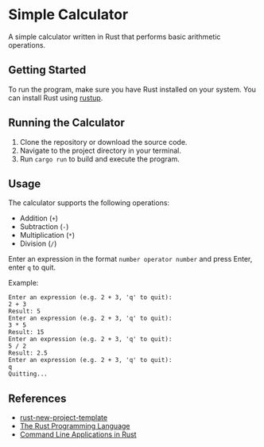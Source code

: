 # Simple Calculator

A simple calculator written in Rust that performs basic arithmetic operations.

## Getting Started

To run the program, make sure you have Rust installed on your system. You can install Rust using [rustup](https://rustup.rs/).

## Running the Calculator

1. Clone the repository or download the source code.
2. Navigate to the project directory in your terminal.
3. Run `cargo run` to build and execute the program.

## Usage

The calculator supports the following operations:

- Addition (`+`)
- Subtraction (`-`)
- Multiplication (`*`)
- Division (`/`)

Enter an expression in the format `number operator number` and press Enter, enter `q` to quit.

Example:

```
Enter an expression (e.g. 2 + 3, 'q' to quit):
2 + 3
Result: 5
Enter an expression (e.g. 2 + 3, 'q' to quit):
3 * 5
Result: 15
Enter an expression (e.g. 2 + 3, 'q' to quit):
5 / 2
Result: 2.5
Enter an expression (e.g. 2 + 3, 'q' to quit):
q
Quitting...
```

## References

* [rust-new-project-template](https://github.com/noahgift/rust-new-project-template)
* [The Rust Programming Language](https://doc.rust-lang.org/book/#the-rust-programming-language)
* [Command Line Applications in Rust](https://rust-cli.github.io/book/index.html)